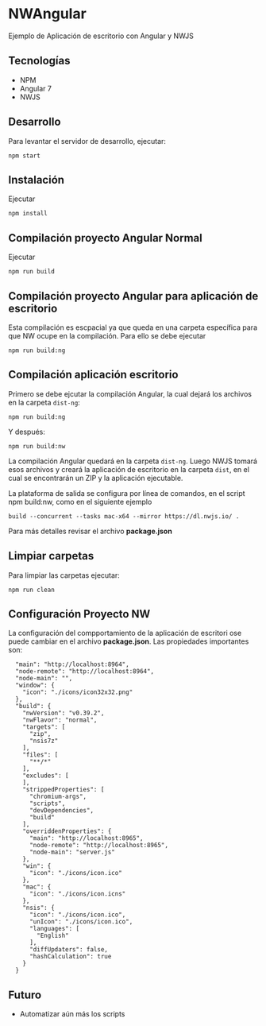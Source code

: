 # NWAngular

Ejemplo de Aplicación de escritorio con Angular y NWJS

## Tecnologías

- NPM
- Angular 7
- NWJS

## Desarrollo

Para levantar el servidor de desarrollo, ejecutar: 

`npm start`

## Instalación

Ejecutar 

`npm install`

## Compilación proyecto Angular Normal

Ejecutar 

`npm run build`

## Compilación proyecto Angular para aplicación de escritorio

Esta compilación es escpacial ya que queda en una carpeta específica para que NW ocupe en la compilación. Para ello se debe ejecutar 

`npm run build:ng`

## Compilación aplicación escritorio

Primero se debe ejcutar la compilación Angular, la cual dejará los archivos en la carpeta `dist-ng`:

`npm run build:ng`

Y después: 

`npm run build:nw`

La compilación Angular quedará en la carpeta `dist-ng`. Luego NWJS tomará esos archivos y creará la aplicación de escritorio en la carpeta `dist`, en el cual se encontrarán un ZIP y la aplicación ejecutable.

La plataforma de salida se configura por línea de comandos, en el script npm build:nw, como en el siguiente ejemplo

`
build --concurrent --tasks mac-x64 --mirror https://dl.nwjs.io/ .
`

Para más detalles revisar el archivo **package.json**

## Limpiar carpetas

Para limpiar las carpetas ejecutar:

`npm run clean`

## Configuración Proyecto NW

La configuración del compportamiento de la aplicación de escritori ose puede cambiar en el archivo **package.json**. Las propiedades importantes son:

```
  "main": "http://localhost:8964",
  "node-remote": "http://localhost:8964",
  "node-main": "",  
  "window": {
    "icon": "./icons/icon32x32.png"
  },
  "build": {
    "nwVersion": "v0.39.2",
    "nwFlavor": "normal",
    "targets": [
      "zip",
      "nsis7z"
    ],
    "files": [
      "**/*"
    ],
    "excludes": [
    ],
    "strippedProperties": [
      "chromium-args",
      "scripts",
      "devDependencies",
      "build"
    ],
    "overriddenProperties": {
      "main": "http://localhost:8965",
      "node-remote": "http://localhost:8965",
      "node-main": "server.js"
    },
    "win": {
      "icon": "./icons/icon.ico"
    },
    "mac": {
      "icon": "./icons/icon.icns"
    },
    "nsis": {
      "icon": "./icons/icon.ico",
      "unIcon": "./icons/icon.ico",
      "languages": [
        "English"
      ],
      "diffUpdaters": false,
      "hashCalculation": true
    }
  }
```  

## Futuro

- Automatizar aún más los scripts